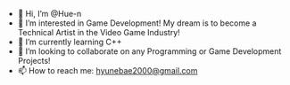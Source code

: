 - 👋 Hi, I’m @Hue-n
- 👀 I’m interested in Game Development! My dream is to become a Technical Artist in the Video Game Industry!
- 🌱 I’m currently learning C++
- 💞️ I’m looking to collaborate on any Programming or Game Development Projects!
- 📫 How to reach me: hyunebae2000@gmail.com

<!---
Hue-n/Hue-n is a ✨ special ✨ repository because its `README.md` (this file) appears on your GitHub profile.
You can click the Preview link to take a look at your changes.
--->
